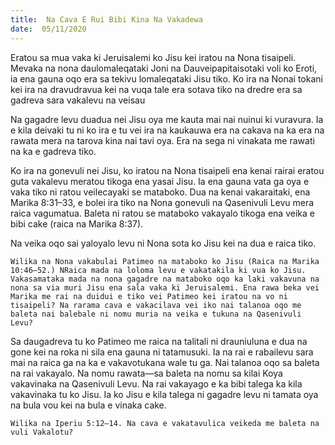 ```yaml
---
title:  Na Cava E Rui Bibi Kina Na Vakadewa
date:  05/11/2020
---
```


Eratou sa mua vaka ki Jeruisalemi ko Jisu kei iratou na Nona tisaipeli. Mevaka na nona daulomaleqataki Joni na Dauveipapitaisotaki voli ko Eroti, ia ena gauna oqo era sa tekivu lomaleqataki Jisu tiko. Ko ira na Nonai tokani kei ira na dravudravua kei na vuqa tale era sotava tiko na dredre era sa gadreva sara vakalevu na veisau

Na gagadre levu duadua nei Jisu oya me kauta mai nai nuinui ki vuravura. Ia e kila deivaki tu ni ko ira e tu vei ira na kaukauwa era na cakava na ka era na rawata mera na tarova kina nai tavi oya. Era na sega ni vinakata me rawati na ka e gadreva tiko.

Ko ira na gonevuli nei Jisu, ko iratou na Nona tisaipeli ena kenai rairai eratou guta vakalevu meratou tikoga ena yasai Jisu. Ia ena gauna vata ga oya e vaka tiko ni ratou veilecayaki se mataboko. Dua na kenai vakaraitaki, ena Marika 8:31–33, e bolei ira tiko na Nona gonevuli na Qasenivuli Levu mera raica vagumatua. Baleta ni ratou se mataboko vakayalo tikoga ena veika e bibi cake (raica na Marika 8:37).

Na veika oqo sai yaloyalo levu ni Nona sota ko Jisu kei na dua e raica tiko.

`Wilika na Nona vakabulai Patimeo na mataboko ko Jisu (Raica na Marika 10:46–52.) NRaica mada na loloma levu e vakatakila ki vua ko Jisu. Vakasamataka mada na nona gagadre na mataboko oqo ka laki vakavuna na nona sa via muri Jisu ena sala vaka ki Jeruisalemi. Ena rawa beka vei Marika me rai na duidui e tiko vei Patimeo kei iratou na vo ni tisaipeli? Na rarama cava e vakacilava vei iko nai talanoa oqo me baleta nai balebale ni nomu muria na veika e tukuna na Qasenivuli Levu?`

Sa daugadreva tu ko Patimeo me raica na talitali ni drauniuluna e dua na gone kei na roka ni sila ena gauna ni tatamusuki. Ia na rai e rabailevu sara mai na raica ga na ka e vakavotukana wale tu ga. Nai talanoa oqo sa baleta na rai vakayalo. Na nomu rawata—sa baleta na nomu sa kilai Koya vakavinaka na Qasenivuli Levu. Na rai vakayago e ka bibi talega ka kila vakavinaka tu ko Jisu. Ia ko Jisu e kila talega ni gagadre levu ni tamata oya na bula vou kei na bula e vinaka cake.

`Wilika na Iperiu 5:12–14. Na cava e vakatavulica veikeda me baleta na vuli Vakalotu?`
